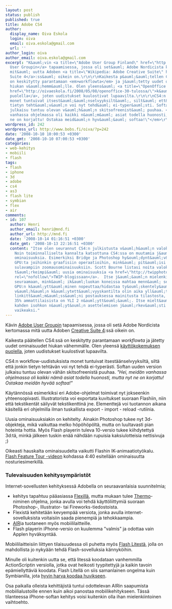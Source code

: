```yaml
---
layout: post
status: publish
published: true
title: Adobe CS4
author:
  display_name: Oiva Eskola
  login: oiva
  email: oiva.eskola@gmail.com
  url: ''
author_login: oiva
author_email: oiva.eskola@gmail.com
excerpt: "K&auml;vin <a title=\"Adobe User Group Finland\" href=\"http://www.aug.fi/index.php\">Adobe
  User Groupin</a> tapaamisessa, jossa oli set&auml; Adobe Nordicista kertomassa
  mit&auml; uutta Adoben <a title=\"Wikipedia: Adobe Creative Suite\" href=\"http://en.wikipedia.org/wiki/Adobe_Creative_Suite\">Creative
  Suite 4</a>:ss&auml; oikein on.\r\n\r\nKaikesta p&auml;&auml;tellen CS4:ss&auml;
  on keskitytty parantamaan <em>workflowta</em> ja j&auml;tetty uudet ominaisuudet
  hiukan v&auml;hemm&auml;lle. Olen yleens&auml; <a title=\"OpenOffice 3.0 itkua\"
  href=\"http://oivaeskola.fi/2008/05/08/openoffice-30-tulossa/\">k&auml;ytt&ouml;kokemuksen
  puolella</a>, joten uudistukset kuulostivat lupaavilta.\r\n\r\nCS4:n workflow-uudistuksista
  monet tuntuivat itsest&auml;&auml;nselvyyksilt&auml;, silt&auml; ett&auml; jonkin
  tietyn teht&auml;v&auml;n voi nyt tehd&auml; ei-typer&auml;sti. Softan uuden version
  julkaisu tuntuu olevan v&auml;h&auml;n skitsofreenist&auml; puuhaa. <em>\"Hei, meid&auml;n
  vanhassa ohjelmassa oli kaikki n&auml;m&auml; asiat todella huonosti, mutta nyt
  ne on korjattu! Ostakaa meid&auml;n hyv&auml;&auml; softaa!\"</em>\r\n"
wordpress_id: 242
wordpress_url: http://www.bobs.fi/oiva/?p=242
date: '2008-10-10 10:00:53 +0300'
date_gmt: '2008-10-10 07:00:53 +0300'
categories:
- web-kehitys
- mobiili
- flash
tags:
- flash
- iphone
- 3d
- adobe
- cs4
- as3
- flash lite
- symbian
- flex
- air
comments:
- id: 107
  author: Henri
  author_email: henri@mnd.fi
  author_url: http://mnd.fi
  date: '2008-10-14 01:16:51 +0300'
  date_gmt: '2008-10-13 22:16:51 +0300'
  content: "Itse olen seurannut CS4:n julkistusta v&auml;h&auml;n valokuvaajan kannalta.
    Noin toiminnalliselta kannalta katsottuna CS4:ssa on muutamia j&auml;nni&auml;
    ominaisuuksia. Esimerkiksi Bridge ja Photoshop hy&ouml;dynt&auml;v&auml;t nyt
    GPU:ta joihinkin graafisiin operaatioihin, mink&auml; pit&auml;isi johtaa mm.
    sulavampiin zoomausominaisuuksiin. Scott Bourne listasi noita valokuvaajan kannalta
    t&auml;rkeimpi&auml; uusia ominaisuuksia <a href=\"http://twipphoto.com/archives/1382\"
    rel=\"nofollow\">TWIP-blogissaan</a>.  Itse j&auml;&auml;n mielenkiinnolla
    seuraamaan, mink&auml; ik&auml;luokan koneissa mahtaa menn&auml; se raja jossa
    GPU:n k&auml;ytt&auml;minen nopeuttaa/hidastaa ty&ouml;skentely&auml;.\r\n\r\nNoin
    v&auml;h&auml;n k&auml;ytett&auml;vyyskantilta olin aika yll&auml;ttynyt tuossa
    linkitt&auml;m&auml;ss&auml;ni postauksessa mainitusta tilastosta, jonka mukaan
    35% ammattilaisista on YLI 2 n&auml;ytt&ouml;&auml;. Itse mielt&auml;isin yli
    kahden isohkon n&auml;yt&ouml;n asettelemisen j&auml;rkev&auml;sti v&auml;h&auml;n
    vaikeaksi."
---
```

<p>K&auml;vin <a title="Adobe User Group Finland" href="http://www.aug.fi/index.php">Adobe User Groupin</a> tapaamisessa, jossa oli set&auml; Adobe Nordicista kertomassa mit&auml; uutta Adoben <a title="Wikipedia: Adobe Creative Suite" href="http://en.wikipedia.org/wiki/Adobe_Creative_Suite">Creative Suite 4</a>:ss&auml; oikein on.</p>
<p>Kaikesta p&auml;&auml;tellen CS4:ss&auml; on keskitytty parantamaan <em>workflowta</em> ja j&auml;tetty uudet ominaisuudet hiukan v&auml;hemm&auml;lle. Olen yleens&auml; <a title="OpenOffice 3.0 itkua" href="http://oivaeskola.fi/2008/05/08/openoffice-30-tulossa/">k&auml;ytt&ouml;kokemuksen puolella</a>, joten uudistukset kuulostivat lupaavilta.</p>
<p>CS4:n workflow-uudistuksista monet tuntuivat itsest&auml;&auml;nselvyyksilt&auml;, silt&auml; ett&auml; jonkin tietyn teht&auml;v&auml;n voi nyt tehd&auml; ei-typer&auml;sti. Softan uuden version julkaisu tuntuu olevan v&auml;h&auml;n skitsofreenist&auml; puuhaa. <em>"Hei, meid&auml;n vanhassa ohjelmassa oli kaikki n&auml;m&auml; asiat todella huonosti, mutta nyt ne on korjattu! Ostakaa meid&auml;n hyv&auml;&auml; softaa!"</em><br />
<a id="more"></a><a id="more-242"></a>
<p>K&auml;yt&auml;nn&ouml;ss&auml; esimerkiksi eri Adobe-ohjelmat toimivat nyt jokseenkin yhteensopivasti. Illustratorista voi exportata kuvitukset suoraan Flashiin, niin ett&auml; tekstikent&auml;t s&auml;ilyv&auml;t tekstikenttin&auml; jne. Elementtej&auml; voi tuotannon aikana k&auml;sitell&auml; eri ohjelmilla ilman tuskallista export - import - reload -rutiinia.</p>
<p>Uusia ominaisuuksiakin on kehitelty. Ainakin Photoshop tukee nyt 3d-objekteja, mik&auml; vaikuttaa melko h&ouml;p&ouml;h&ouml;p&ouml;lt&auml;, mutta on luultavasti pian hoteinta hottia. My&ouml;s Flash playerin tuleva 10-versio tukee kiihdytetty&auml; 3d:t&auml;, mink&auml; j&auml;lkeen tuskin en&auml;&auml; n&auml;hd&auml;&auml;n rupuisia kaksiulotteisia nettisivuja ;)</p>
<p>Oikeasti hauskalta ominaisuudelta vaikutti Flashin IK-animaatioty&ouml;kalu. <a title="Adobe.tv: CS4 feature tour" href="http://tv.adobe.com/#vi+f1554v1702">Flash Feature Tour -videon</a> kohdassa 4:40 esitell&auml;&auml;n ominaisuutta nosturiesimerkill&auml;.</p>
<h3>Tulevaisuuden kehitysymp&auml;rist&ouml;t</h3>
<p>Internet-sovellusten kehityksess&auml; Adobella on seuraavanlaisia suunnitelmia;</p>
<ul>
<li>kehitys tapahtuu p&auml;&auml;asiassa <a title="Wikipedia: Adobe Flex" href="http://en.wikipedia.org/wiki/Adobe_Flex">Flexill&auml;</a>, mutta mukaan tulee <a title="Adobe Labs: Thermo" href="http://labs.adobe.com/wiki/index.php/Thermo">Thermo</a>-niminen ohjelma, jonka avulla voi tehd&auml; k&auml;ytt&ouml;liittymi&auml; suoraan Photoshop-, Illustrator- tai Fireworks-tiedostoista.</li>
<li>Flexist&auml; kehitet&auml;&auml;n kevyemp&auml;&auml; versiota, jonka avulla internet-sovelluksista voitaisiin saada pienempi&auml; ja tehokkaampia.</li>
<li><a title="Wikipedia: Adobe AIR" href="http://en.wikipedia.org/wiki/Adobe_AIR">AIR</a>ia tuotaneen my&ouml;s mobiililaitteille.</li>
<li>Flash playerin iPhone-versio on kuulemma "valmis" ja odottaa vain Applen hyv&auml;ksynt&auml;&auml;.</li>
</ul>
<p>Mobiililaitteisiin liittyen tilaisuudessa oli puhetta my&ouml;s <a title="Wikipedia: Adobe Flash Lite" href="http://en.wikipedia.org/wiki/Adobe_Flash_Lite">Flash Litest&auml;</a>, jolla on mahdollista jo nyky&auml;&auml;n tehd&auml; Flash-sovelluksia k&auml;nnyk&ouml;ihin.</p>
<p>Minulle oli kuitenkin uutta se, ett&auml; litess&auml; koodataan vanhemmilla ActionScriptin versiolla, jotka ovat heikosti tyypitettyj&auml; ja kaikin tavoin ep&auml;miellytt&auml;vi&auml; koodata. Flash Litell&auml; on siis samanlainen ongelma kuin Symbianilla, jota <a title="Nokia Conversations: An inside (personal) view of the Symbian deal" href="http://conversations.nokia.com/home/2008/07/an-inside-perso.html">hyvin harva koodaa huvikseen</a>.</p>
<p>Osa paikalla olleista kehitt&auml;jist&auml; tuntui odottelevan AIRin saapumista mobiilialustoille ennen kuin aikoi panostaa mobiilikehitykseen. T&auml;ss&auml; tilanteessa iPhone-softan kehitys voisi kuitenkin olla ihan mielenkiintoinen vaihtoehto.</p>
